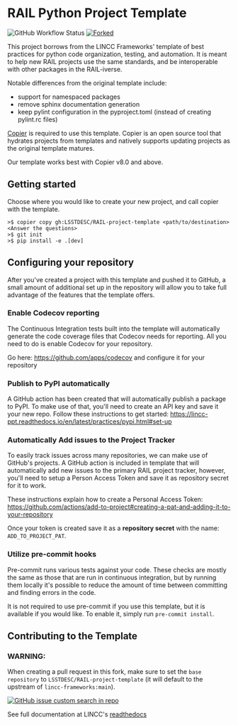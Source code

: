 # RAIL Python Project Template
![GitHub Workflow Status](https://img.shields.io/github/actions/workflow/status/LSSTDESC/RAIL-project-template/ci.yml)
[![Forked](https://img.shields.io/badge/Forked-LINCC%20Frameworks%20Python%20Project%20Template-brightgreen)](https://github.com/LINCC-Frameworks/python-project-template)

This project borrows from the LINCC Frameworks' template of best practices for
python code organization, testing, and automation. It is meant to help new RAIL
projects use the same standards, and be interoperable with other packages in
the RAIL-iverse.

Notable differences from the original template include:

- support for namespaced packages
- remove sphinx documentation generation
- keep pylint configuration in the pyproject.toml (instead of creating
pylint.rc files)

[Copier](https://copier.readthedocs.io/en/latest/) is required to use this
template. Copier is an open source tool that hydrates projects from templates 
and natively supports updating projects as the original template matures.

Our template works best with Copier v8.0 and above. 

## Getting started

Choose where you would like to create your new project, and call copier with the template.

```
>$ copier copy gh:LSSTDESC/RAIL-project-template <path/to/destination>
<Answer the questions>
>$ git init
>$ pip install -e .[dev]
```

## Configuring your repository

After you've created a project with this template and pushed it to GitHub, a small
amount of additional set up in the repository will allow you to take full advantage
of the features that the template offers.

### Enable Codecov reporting

The Continuous Integration tests built into the template will automatically generate
the code coverage files that Codecov needs for reporting. All you need to do is
enable Codecov for your repository.

Go here: https://github.com/apps/codecov and configure it for your repository

### Publish to PyPI automatically

A GitHub action has been created that will automatically publish a package to PyPI.
To make use of that, you'll need to create an API key and save it your new repo.
Follow these instructions to get started: https://lincc-ppt.readthedocs.io/en/latest/practices/pypi.html#set-up

### Automatically Add issues to the Project Tracker

To easily track issues across many repositories, we can make use of GitHub's projects.
A GitHub action is included in template that will automatically add new issues to
the primary RAIL project tracker, however, you'll need to setup a Person Access Token
and save it as repository secret for it to work. 

These instructions explain how to create a Personal Access Token: https://github.com/actions/add-to-project#creating-a-pat-and-adding-it-to-your-repository

Once your token is created save it as a **repository secret** with the name: ``ADD_TO_PROJECT_PAT``.

### Utilize pre-commit hooks

Pre-commit runs various tests against your code.
These checks are mostly the same as those that are run in continuous integration,
but by running them locally it's possible to reduce the amount of time between committing
and finding errors in the code.

It is not required to use pre-commit if you use this template, but it is available
if you would like. To enable it, simply run ``pre-commit install``.

## Contributing to the Template

### WARNING:

When creating a pull request in this fork, make sure to set the
`base repository` to `LSSTDESC/RAIL-project-template` (it will 
default to the upstream of `lincc-frameworks:main`).

[![GitHub issue custom search in repo](https://img.shields.io/github/issues-search/LSSTDESC/RAIL-project-template?color=purple&label=Good%20first%20issues&query=is%3Aopen%20label%3A%22good%20first%20issue%22)](https://github.com/LSSTDESC/RAIL-project-template/issues?q=is%3Aissue+is%3Aopen+label%3A%22good+first+issue%22)

See full documentation at LINCC's [readthedocs](https://lincc-ppt.readthedocs.io/en/latest/source/contributing.html)
